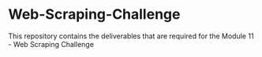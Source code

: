 # Web-Scraping-Challenge
This repository contains the deliverables that are required for the Module 11 - Web Scraping Challenge

